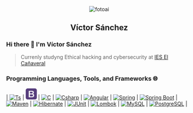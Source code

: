 <p align="center">
 <img width="900px" src="https://github-production-user-asset-6210df.s3.amazonaws.com/117309310/371130107-fffdc3e5-a813-4144-a09b-888fbdc04e45.jpeg?X-Amz-Algorithm=AWS4-HMAC-SHA256&X-Amz-Credential=AKIAVCODYLSA53PQK4ZA%2F20240926%2Fus-east-1%2Fs3%2Faws4_request&X-Amz-Date=20240926T115647Z&X-Amz-Expires=300&X-Amz-Signature=7dc8aa72349543d41c21e87ba2376b2544118b3482c5adf8c88f01dc927a5b52&X-Amz-SignedHeaders=host" align="center" alt="fotoai" />
 <h2 align="center">Víctor Sánchez</h2>
</p>

### Hi there 👋 I'm Víctor Sánchez
> Currenly studyng Ethical hacking and cybersecurity at [IES El Cañaveral](https://site.educa.madrid.org/ies.elcanaveral.mostoles/index.php/oferta-educativa-ies-el-canaveral/informatica-y-comunicaciones/ce-ce-ciberseguridad-en-entornos-de-las-tecnologias-de-la-informacion/)



<div>
 <p>

</p>
</div>

### Programming Languages, Tools, and Frameworks 🌐 

| [<img src="https://user-images.githubusercontent.com/25181517/183890598-19a0ac2d-e88a-4005-a8df-1ee36782fde1.png" alt="Ts" width="30">](https://www.typescriptlang.org/) | [<img src="https://raw.githubusercontent.com/github/explore/80688e429a7d4ef2fca1e82350fe8e3517d3494d/topics/bootstrap/bootstrap.png" alt="Bootstrap" width="30">](https://getbootstrap.com/) | [<img src="https://user-images.githubusercontent.com/25181517/192106070-46255bcf-65e6-4c6b-a296-bf8d0d8fb2a7.png" alt="C" width="30">](https://es.wikipedia.org/wiki/C_(lenguaje_de_programaci%C3%B3n)) | [<img src="https://user-images.githubusercontent.com/25181517/121405384-444d7300-c95d-11eb-959f-913020d3bf90.png" alt="Csharp" width="30">](https://learn.microsoft.com/es-es/dotnet/csharp/) | [<img src="https://user-images.githubusercontent.com/25181517/183890595-779a7e64-3f43-4634-bad2-eceef4e80268.png" alt="Angular" width="30">](https://angular.dev/) | [<img src="https://user-images.githubusercontent.com/25181517/117201470-f6d56780-adec-11eb-8f7c-e70e376cfd07.png" alt="Spring" width="30">](https://spring.io/) | [<img src="https://user-images.githubusercontent.com/25181517/183891303-41f257f8-6b3d-487c-aa56-c497b880d0fb.png" alt="Spring Boot" width="30">](https://spring.io/projects/spring-boot) | [<img src="https://user-images.githubusercontent.com/25181517/117207242-07d5a700-adf4-11eb-975e-be04e62b984b.png" alt="Maven" width="30">](https://maven.apache.org/) | [<img src="https://user-images.githubusercontent.com/25181517/117207493-49665200-adf4-11eb-808e-a9c0fcc2a0a0.png" alt="Hibernate" width="30">](https://hibernate.org/) | [<img src="https://user-images.githubusercontent.com/25181517/117533873-484d4480-afef-11eb-9fad-67c8605e3592.png" alt="JUnit" width="30">](https://junit.org/junit5/) | [<img src="https://user-images.githubusercontent.com/25181517/190229463-87fa862f-ccf0-48da-8023-940d287df610.png" alt="Lombok" width="30">](https://projectlombok.org/) | [<img src="https://user-images.githubusercontent.com/25181517/183896128-ec99105a-ec1a-4d85-b08b-1aa1620b2046.png" alt="MySQL" width="30">](https://www.mysql.com/) | [<img src="https://user-images.githubusercontent.com/25181517/117208740-bfb78400-adf5-11eb-97bb-09072b6bedfc.png" alt="PostgreSQL" width="30">](https://www.postgresql.org/) |


